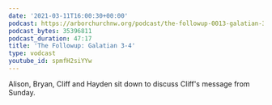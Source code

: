 ```yaml
---
date: '2021-03-11T16:00:30+00:00'
podcast: https://arborchurchnw.org/podcast/the-followup-0013-galatian-3-4.m4a
podcast_bytes: 35396811
podcast_duration: 47:17
title: 'The Followup: Galatian 3-4'
type: vodcast
youtube_id: spmfH2siYYw
---
```


Alison, Bryan, Cliff and Hayden sit down to discuss Cliff's message from Sunday.